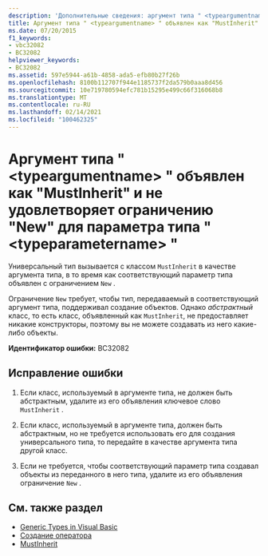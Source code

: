 ```yaml
---
description: 'Дополнительные сведения: аргумент типа " <typeargumentname> " объявлен как "MustInherit" и не удовлетворяет ограничению "New" для параметра типа " <typeparametername> "'
title: Аргумент типа " <typeargumentname> " объявлен как "MustInherit" и не удовлетворяет ограничению "New" для параметра типа " <typeparametername> "
ms.date: 07/20/2015
f1_keywords:
- vbc32082
- BC32082
helpviewer_keywords:
- BC32082
ms.assetid: 597e5944-a61b-4858-ada5-efb80b27f26b
ms.openlocfilehash: 8100b112707f944e1185737f2da579b0aaa8d456
ms.sourcegitcommit: 10e719780594efc781b15295e499c66f316068b8
ms.translationtype: MT
ms.contentlocale: ru-RU
ms.lasthandoff: 02/14/2021
ms.locfileid: "100462325"
---
```

# <a name="type-argument-typeargumentname-is-declared-mustinherit-and-does-not-satisfy-the-new-constraint-for-type-parameter-typeparametername"></a>Аргумент типа " \<typeargumentname> " объявлен как "MustInherit" и не удовлетворяет ограничению "New" для параметра типа " \<typeparametername> "

Универсальный тип вызывается с классом `MustInherit` в качестве аргумента типа, в то время как соответствующий параметр типа объявлен с ограничением `New` .  
  
 Ограничение `New` требует, чтобы тип, передаваемый в соответствующий аргумент типа, поддерживал создание объектов. Однако *абстрактный* класс, то есть класс, объявленный как `MustInherit`, не предоставляет никакие конструкторы, поэтому вы не можете создавать из него какие-либо объекты.  
  
 **Идентификатор ошибки:** BC32082  
  
## <a name="to-correct-this-error"></a>Исправление ошибки  
  
1. Если класс, используемый в аргументе типа, не должен быть абстрактным, удалите из его объявления ключевое слово `MustInherit` .  
  
2. Если класс, используемый в аргументе типа, должен быть абстрактным, но не требуется использовать его для создания универсального типа, то передайте в качестве аргумента типа другой класс.  
  
3. Если не требуется, чтобы соответствующий параметр типа создавал объекты из переданного в него типа, удалите из его объявления ограничение `New` .  
  
## <a name="see-also"></a>См. также раздел

- [Generic Types in Visual Basic](../programming-guide/language-features/data-types/generic-types.md)
- [Создание оператора](../language-reference/operators/new-operator.md)
- [MustInherit](../language-reference/modifiers/mustinherit.md)
